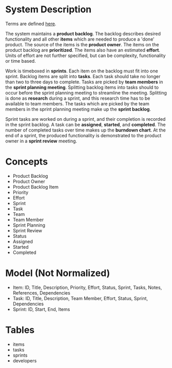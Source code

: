 # System Description #

Terms are defined [here](http://www.scrumalliance.org/articles/39-glossary-of-scrum-terms).

The system maintains a **product backlog**. The backlog describes desired functionality and all other **items** which are needed to produce a 'done' product. The source of the items is the **product owner**. The items on the product backlog are **prioritized**. The items also have an estimated **effort**. Units of effort are not further specified, but can be complexity, functionality or time based.

Work is timeboxed in **sprints**. Each item on the backlog must fit into one sprint. Backlog items are split into **tasks**. Each task should take no longer than two to three days to complete. Tasks are picked by **team members** in the **sprint planning meeting**. Splitting backlog items into tasks should to occur before the sprint planning meeting to streamline the meeting. Splitting is done as **research** during a sprint, and this research time has to be available to team members. The tasks which are picked by the team members in the sprint planning meeting make up the **sprint backlog**.

Sprint tasks are worked on during a sprint, and their completion is recorded in the sprint backlog. A task can be **assigned**, **started**, and **completed**. The number of completed tasks over time makes up the **burndown chart**. At the end of a sprint, the produced functionality is demonstrated to the product owner in a **sprint review** meeting.

# Concepts #

  * Product Backlog
  * Product Owner
  * Product Backlog Item
  * Priority
  * Effort
  * Sprint
  * Task
  * Team
  * Team Member
  * Sprint Planning
  * Sprint Review
  * Status
  * Assigned
  * Started
  * Completed

# Model (Not Normalized) #

  * Item: ID, Title, Description, Priority, Effort, Status, Sprint, Tasks, Notes, References, Dependencies
  * Task: ID, Title, Description, Team Member, Effort, Status, Sprint, Dependencies
  * Sprint: ID, Start, End, Items

# Tables #

  * items
  * tasks
  * sprints
  * developers
